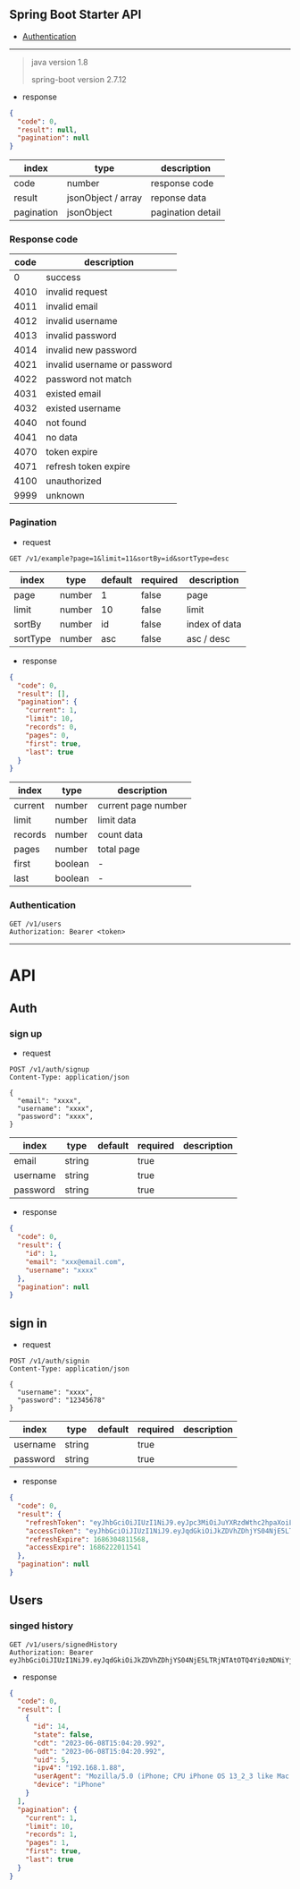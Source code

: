 ﻿## Spring Boot Starter API
- [Authentication](#authentication)
***
> java version 1.8
> 
> spring-boot version 2.7.12

- response
```json
{
  "code": 0,
  "result": null,
  "pagination": null
}
 ```
| index | type           | description       |
|-------|----------------|-------------------|
|code| number         | response code     |
|result| jsonObject / array | reponse data      |
|pagination| jsonObject     | pagination detail |

### Response code
| code | description                  |
|------|------------------------------|
| 0    | success                      |
| 4010 | invalid request              |
| 4011 | invalid email                |
| 4012 | invalid username             |
| 4013 | invalid password             |
| 4014 | invalid new password         |
| 4021 | invalid username or password |
| 4022 | password not match           |
| 4031 | existed email                |
| 4032 | existed username             |
| 4040 | not found                    |
| 4041 | no data                      |
| 4070 | token expire                 |
| 4071 | refresh token expire         |
| 4100 | unauthorized                 |
| 9999 | unknown                      |

### Pagination
- request
```http request
GET /v1/example?page=1&limit=11&sortBy=id&sortType=desc
```
| index | type     | default | required | description   |
|-------|----------|----------|----------|---------------|
|page| number   | 1      | false    | page           |
|limit| number   | 10     | false    | limit         |
|sortBy| number   | id     | false    | index of data |
|sortType| number  | asc   | false         | asc / desc |
- response
```json
{
  "code": 0,
  "result": [],
  "pagination": {
    "current": 1,
    "limit": 10,
    "records": 0,
    "pages": 0,
    "first": true,
    "last": true
  }
}
```
| index | type    | description      |
|-------|---------|------------------|
|current| number  | current page number |
|limit| number  | limit data       |
|records| number  | count data       |
|pages| number  | total page       |
|first| boolean | -                |
|last| boolean | -                |

### Authentication
```http request
GET /v1/users
Authorization: Bearer <token>
```

***
# API

## Auth
### sign up
- request
```http request
POST /v1/auth/signup
Content-Type: application/json

{
  "email": "xxxx",
  "username": "xxxx",
  "password": "xxxx",
}
```
| index | type   | default | required | description |
|-------|--------|------|----------|-------------|
|email| string |    | true     |        |
|username| string |    | true     |     |
|password| string |    | true     |     |
- response
```json
{
  "code": 0,
  "result": {
    "id": 1,
    "email": "xxx@email.com",
    "username": "xxxx"
  },
  "pagination": null
}
``` 

## sign in
- request
```http request
POST /v1/auth/signin
Content-Type: application/json

{
  "username": "xxxx",
  "password": "12345678"
}
```
| index | type   | default | required | description |
|-------|--------|------|----------|-------------|
|username| string |    | true     |     |
|password| string |    | true     |     |
- response
```json
{
  "code": 0,
  "result": {
    "refreshToken": "eyJhbGciOiJIUzI1NiJ9.eyJpc3MiOiJuYXRzdWthc2hpaXoiLCJzdWIiOiJ2djk5OSIsImlhdCI6MTY4NjIxODQxMSwiZXhwIjoxNjg2MzA0ODExfQ.n8fJp6_EUltl2GF6Six4Er1KonCIDVBcx33xUdJAIxE",
    "accessToken": "eyJhbGciOiJIUzI1NiJ9.eyJqdGkiOiJkZDVhZDhjYS04NjE5LTRjNTAtOTQ4Yi0zNDNiYjEyNDdiYzQiLCJ1aWQiOjUsInVzZXJuYW1lIjoidnY5OTkiLCJlbWFpbCI6InZ2OTk5QGdtYWlsLmNvbSIsImlzcyI6Im5hdHN1a2FzaGlpeiIsImlhdCI6MTY4NjIxODQxMSwiZXhwIjoxNjg2MjIyMDExfQ.McaPFxSeRTnqo3G8KrCTmUwIfaOUGonV7i543_LdtTs",
    "refreshExpire": 1686304811568,
    "accessExpire": 1686222011541
  },
  "pagination": null
}
```

## Users
### singed history
```http request
GET /v1/users/signedHistory
Authorization: Bearer eyJhbGciOiJIUzI1NiJ9.eyJqdGkiOiJkZDVhZDhjYS04NjE5LTRjNTAtOTQ4Yi0zNDNiYjEyNDdiYzQiLCJ1aWQiOjUsInVzZXJuYW1lIjoidnY5OTkiLCJlbWFpbCI6InZ2OTk5QGdtYWlsLmNvbSIsImlzcyI6Im5hdHN1a2FzaGlpeiIsImlhdCI6MTY4NjIxODQxMSwiZXhwIjoxNjg2MjIyMDExfQ.McaPFxSeRTnqo3G8KrCTmUwIfaOUGonV7i543_LdtTs
```
- response
```json
{
  "code": 0,
  "result": [
    {
      "id": 14,
      "state": false,
      "cdt": "2023-06-08T15:04:20.992",
      "udt": "2023-06-08T15:04:20.992",
      "uid": 5,
      "ipv4": "192.168.1.88",
      "userAgent": "Mozilla/5.0 (iPhone; CPU iPhone OS 13_2_3 like Mac OS X) AppleWebKit/605.1.15 (KHTML, like Gecko) Version/13.0.3 Mobile/15E148 Safari/604.1",
      "device": "iPhone"
    }
  ],
  "pagination": {
    "current": 1,
    "limit": 10,
    "records": 1,
    "pages": 1,
    "first": true,
    "last": true
  }
}
```